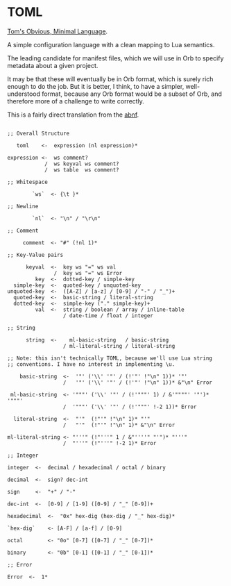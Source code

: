 # TOML

  [Tom's Obvious, Minimal Language](https://github.com/toml-lang/toml)\.

A simple configuration language with a clean mapping to Lua semantics\.

The leading candidate for manifest files, which we will use in Orb to specify
metadata about a given project\.

It may be that these will eventually be in Orb format, which is surely rich
enough to do the job\.  But it is better, I think, to have a simpler,
well\-understood format, because any Orb format would be a subset of Orb, and
therefore more of a challenge to write correctly\.

This is a fairly direct translation from the [abnf](https://github.com/toml-lang/toml/blob/master/toml.abnf)\.

```peg

;; Overall Structure

   toml    <-  expression (nl expression)*

expression <-  ws comment?
            /  ws keyval ws comment?
            /  ws table  ws comment?

;; Whitespace

        `ws`  <- {\t }*

;; Newline

        `nl`  <- "\n" / "\r\n"

;; Comment

     comment  <- "#" (!nl 1)*

;; Key-Value pairs

      keyval  <-  key ws "=" ws val
               /  key ws "=" ws Error
         key  <-  dotted-key / simple-key
  simple-key  <-  quoted-key / unquoted-key
unquoted-key  <-  ([A-Z] / [a-z] / [0-9] / "-" / "_")+
  quoted-key  <-  basic-string / literal-string
  dotted-key  <-  simple-key ("." simple-key)+
         val  <-  string / boolean / array / inline-table
                  / date-time / float / integer

;; String

      string  <-    ml-basic-string   / basic-string
                  / ml-literal-string / literal-string

;; Note: this isn't technically TOML, because we'll use Lua string
;; conventions. I have no interest in implementing \u.

    basic-string  <-  '"' ('\\' '"' / (!'"' !"\n" 1))* '"'
                  /   '"' ('\\' '"' / (!'"' !"\n" 1))* &"\n" Error

 ml-basic-string  <- '"""' ('\\' '"' / (!'"""' 1) / &'""""' '"')* '"""'
                  /  '"""' ('\\' '"' / (!'"""' !-2 1))* Error

  literal-string  <-  "'"  (!"'" !"\n" 1)* "'"
                  /   "'"  (!"'" !"\n" 1)* &"\n" Error

ml-literal-string <- "'''" (!"'''" 1 / &"''''" "'")* "'''"
                  /  "'''" (!"'''" !-2 1)* Error

;; Integer

integer  <-  decimal / hexadecimal / octal / binary

decimal  <-  sign? dec-int

sign     <-  "+" / "-"

dec-int  <-  [0-9] / [1-9] ([0-9] / "_" [0-9])+

hexadecimal  <-  "0x" hex-dig (hex-dig / "_" hex-dig)*

`hex-dig`    <- [A-F] / [a-f] / [0-9]

octal        <- "0o" [0-7] ([0-7] / "_" [0-7])*

binary       <- "0b" [0-1] ([0-1] / "_" [0-1])*

;; Error

Error  <-  1*
```
